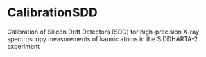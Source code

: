 # CalibrationSDD
Calibration of Silicon Drift Detectors (SDD) for high-precision X-ray spectroscopy measurements of kaonic atoms in the SIDDHARTA-2 experiment
